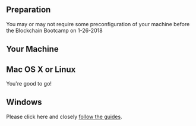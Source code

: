 ## Preparation

You may or may not require some preconfiguration of your machine before the Blockchain Bootcamp on 1-26-2018 

## Your Machine

## Mac OS X or Linux

You're good to go!

## Windows

Please click here and closely [follow the guides](windows.md). 
